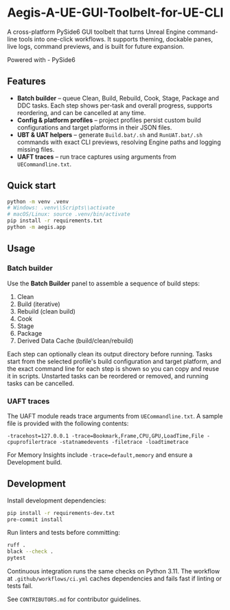 # Aegis-A-UE-GUI-Toolbelt-for-UE-CLI

A cross-platform PySide6 GUI toolbelt that turns Unreal Engine command-line tools into one-click workflows. It supports theming,
dockable panes, live logs, command previews, and is built for future expansion.

Powered with - PySide6

## Features

- **Batch builder** – queue Clean, Build, Rebuild, Cook, Stage, Package and DDC tasks. Each step shows per-task and overall progress,
  supports reordering, and can be cancelled at any time.
- **Config & platform profiles** – project profiles persist custom build configurations and target platforms in their JSON files.
- **UBT & UAT helpers** – generate `Build.bat/.sh` and `RunUAT.bat/.sh` commands with exact CLI previews, resolving Engine paths and
  logging missing files.
- **UAFT traces** – run trace captures using arguments from `UECommandline.txt`.

## Quick start

```bash
python -m venv .venv
# Windows: .venv\\Scripts\\activate
# macOS/Linux: source .venv/bin/activate
pip install -r requirements.txt
python -m aegis.app
```

## Usage

### Batch builder

Use the **Batch Builder** panel to assemble a sequence of build steps:

1. Clean
2. Build (iterative)
3. Rebuild (clean build)
4. Cook
5. Stage
6. Package
7. Derived Data Cache (build/clean/rebuild)

Each step can optionally clean its output directory before running. Tasks start from the selected profile's
build configuration and target platform, and the exact command line for each step is shown so you can copy
and reuse it in scripts. Unstarted tasks can be reordered or removed, and running tasks can be cancelled.

### UAFT traces

The UAFT module reads trace arguments from `UECommandline.txt`. A sample file is provided with the following contents:

```
-tracehost=127.0.0.1 -trace=Bookmark,Frame,CPU,GPU,LoadTime,File -cpuprofilertrace -statnamedevents -filetrace -loadtimetrace
```

For Memory Insights include `-trace=default,memory` and ensure a Development build.

## Development

Install development dependencies:

```bash
pip install -r requirements-dev.txt
pre-commit install
```

Run linters and tests before committing:

```bash
ruff .
black --check .
pytest
```

Continuous integration runs the same checks on Python 3.11.
The workflow at `.github/workflows/ci.yml` caches dependencies
and fails fast if linting or tests fail.

See `CONTRIBUTORS.md` for contributor guidelines.


